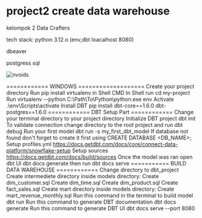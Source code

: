 # project2 create data warehouse


kelompok 2 Data Crafters 

tech stack:
python 3.12.o 
(env,dbt loacalhost 8080)


dbeaver 


postgress sql 



![nvoids](https://github.com/felix11736/project2/assets/111951543/4ffa4b13-bc3b-4b46-a27d-d820715c53bc)




============ WINDOWS ===================
Create your project directory
Run pip install virtualenv in Shell CMD
In Shell run cd my-project
Run virtualenv --python C:\Path\To\Python\python.exe env
Activate .\env\Scripts\activate
Install DBT pip install dbt-core==1.6.0 dbt-postgres==1.6.0
============ DBT Setup Part ============
Change your terminal directory to your project directory
Initialize DBT project dbt init
To validate connection change directory to the root project and run dbt debug
Run your first model dbt run -s my_first_dbt_model
If database not found don't forget to create it first using CREATE DATABASE <DB_NAME>;
Setup profiles.yml https://docs.getdbt.com/docs/core/connect-data-platform/snowflake-setup
Setup sources https://docs.getdbt.com/docs/build/sources
Once the model was ran open dbt UI dbt docs generate then run dbt docs serve
=========== BUILD DATA WAREHOUSE ============
Change directory to dbt_project
Create intermediete directory inside models directory:
Create dim_customer.sql
Create dim_time.sql
Create dim_product.sql
Create fact_sales.sql
Create mart directory inside models directory:
Create mart_revenue_monthly.sql
Run this command in the terminal to build model dbt run
Run this command to generate DBT documentation dbt docs generate
Run this command to generate DBT UI dbt docs serve --port 8080




